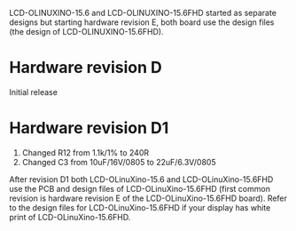 LCD-OLINUXINO-15.6 and LCD-OLINUXINO-15.6FHD started as separate designs but starting hardware revision E, both board use the design files (the design of LCD-OLINUXINO-15.6FHD).

Hardware revision D
========
Initial release

Hardware revision D1 
==========
1. Changed R12 from 1.1k/1% to 240R
2. Changed C3 from 10uF/16V/0805 to 22uF/6.3V/0805

After revision D1 both LCD-OLinuXino-15.6 and LCD-OLinuXino-15.6FHD use the PCB and design files of LCD-OLinuXino-15.6FHD (first common revision is hardware revision E of the LCD-OLinuXino-15.6FHD board). Refer to the design files for LCD-OLinuXino-15.6FHD if your display has white print of LCD-OLinuXino-15.6FHD.